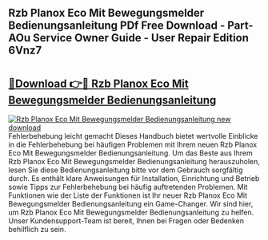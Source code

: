 ## Rzb Planox Eco Mit Bewegungsmelder Bedienungsanleitung PDf Free Download - Part-AOu Service Owner Guide - User Repair Edition 6Vnz7

# <h2><a href="http://df5jg8b.blite.top/?on=Rzb+Planox+Eco+Mit+Bewegungsmelder+Bedienungsanleitung">🔗Download 👉🔴 Rzb Planox Eco Mit Bewegungsmelder Bedienungsanleitung</a></h2>

[![Rzb Planox Eco Mit Bewegungsmelder Bedienungsanleitung new download](https://i.imgur.com/lujVjoI.png)](http://df5jg8b.blite.top/?on=Rzb+Planox+Eco+Mit+Bewegungsmelder+Bedienungsanleitung)
Fehlerbehebung leicht gemacht Dieses Handbuch bietet wertvolle Einblicke in die Fehlerbehebung bei häufigen Problemen mit Ihrem neuen Rzb Planox Eco Mit Bewegungsmelder Bedienungsanleitung. Um das Beste aus Ihrem Rzb Planox Eco Mit Bewegungsmelder Bedienungsanleitung herauszuholen, lesen Sie diese Bedienungsanleitung bitte vor dem Gebrauch sorgfältig durch. Es enthält klare Anweisungen für Installation, Einrichtung und Betrieb sowie Tipps zur Fehlerbehebung bei häufig auftretenden Problemen. Mit Funktionen wie der Liste der Funktionen ist Ihr neuer Rzb Planox Eco Mit Bewegungsmelder Bedienungsanleitung ein Game-Changer. Wir sind hier, um Rzb Planox Eco Mit Bewegungsmelder Bedienungsanleitung zu helfen. Unser Kundensupport-Team ist bereit, Ihnen bei Fragen oder Bedenken behilflich zu sein.
